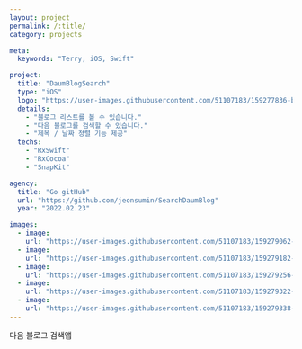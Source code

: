 ```yaml
---
layout: project
permalink: /:title/
category: projects

meta:
  keywords: "Terry, iOS, Swift"

project:
  title: "DaumBlogSearch"
  type: "iOS"
  logo: "https://user-images.githubusercontent.com/51107183/159277836-b7de9368-9469-42ce-ad7e-c20cd3519676.png"
  details:
    - "블로그 리스트를 볼 수 있습니다."
    - "다음 블로그를 검색할 수 있습니다."
    - "제목 / 날짜 정렬 기능 제공"
  techs:
    - "RxSwift"
    - "RxCocoa"
    - "SnapKit"

agency:
  title: "Go gitHub"
  url: "https://github.com/jeonsumin/SearchDaumBlog"
  year: "2022.02.23"

images:
  - image:
    url: "https://user-images.githubusercontent.com/51107183/159279062-da978eb9-ba49-40eb-8e5a-b8ae721a3973.gif"
  - image:
    url: "https://user-images.githubusercontent.com/51107183/159279182-b4daa8a3-2f2f-4e89-859b-31358d2a6d5a.png"
  - image:
    url: "https://user-images.githubusercontent.com/51107183/159279256-c49af1d0-cdd3-4026-8510-73db69fcb19f.png"
  - image:
    url: "https://user-images.githubusercontent.com/51107183/159279322-3aae74ae-58a6-499d-9ecd-9f63038666d8.png"
  - image:
    url: "https://user-images.githubusercontent.com/51107183/159279338-c50e2313-2bf2-47f5-ba71-8a98cb2d2462.png"
---
```

<p>다음 블로그 검색앱</p>